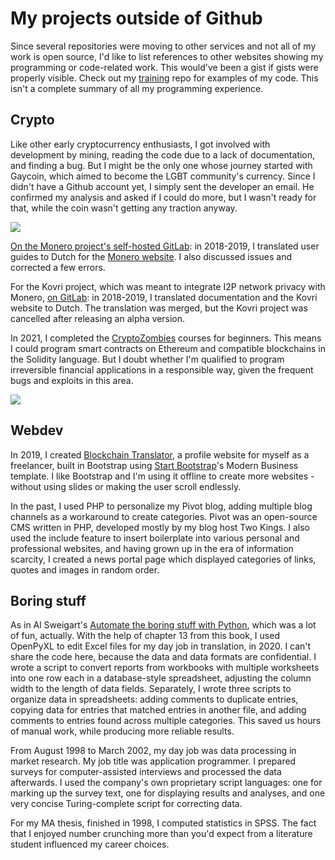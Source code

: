 # My projects outside of Github

Since several repositories were moving to other services and not all of my work is open source, I'd like to list references to other websites showing my programming or code-related work. This would've been a gist if gists were properly visible. Check out my [training](https://github.com/ProkhorZ/training) repo for examples of my code. This isn't a complete summary of all my programming experience.

## Crypto

Like other early cryptocurrency enthusiasts, I got involved with development by mining, reading the code due to a lack of documentation, and finding a bug. But I might be the only one whose journey started with Gaycoin, which aimed to become the LGBT community's currency. Since I didn't have a Github account yet, I simply sent the developer an email. He confirmed my analysis and asked if I could do more, but I wasn't ready for that, while the coin wasn't getting any traction anyway.

![](https://blockchain-translator.com/images/gaycoin-rewards-email.png)

[On the Monero project's self-hosted GitLab](https://repo.getmonero.org/ProkhorZ): in 2018-2019, I translated user guides to Dutch for the [Monero website](https://web.getmonero.org/). I also discussed issues and corrected a few errors.

For the Kovri project, which was meant to integrate I2P network privacy with Monero, [on GitLab](https://gitlab.com/ProkhorZ): in 2018-2019, I translated documentation and the Kovri website to Dutch. The translation was merged, but the Kovri project was cancelled after releasing an alpha version.

In 2021, I completed the [CryptoZombies](https://cryptozombies.io/en/course/) courses for beginners. This means I could program smart contracts on Ethereum and compatible blockchains in the Solidity language. But I doubt whether I'm qualified to program irreversible financial applications in a responsible way, given the frequent bugs and exploits in this area.

![](https://i.imgur.com/92qL8rY.png)

## Webdev

In 2019, I created [Blockchain Translator](http://blockchain-translator.com/), a profile website for myself as a freelancer, built in Bootstrap using [Start Bootstrap](https://startbootstrap.com/)'s Modern Business template. I like Bootstrap and I'm using it offline to create more websites - without using slides or making the user scroll endlessly.

In the past, I used PHP to personalize my Pivot blog, adding multiple blog channels as a workaround to create categories. Pivot was an open-source CMS written in PHP, developed mostly by my blog host Two Kings. I also used the include feature to insert boilerplate into various personal and professional websites, and having grown up in the era of information scarcity, I created a news portal page which displayed categories of links, quotes and images in random order.

## Boring stuff

As in Al Sweigart's [Automate the boring stuff with Python](https://automatetheboringstuff.com/), which was a lot of fun, actually. With the help of chapter 13 from this book, I used OpenPyXL to edit Excel files for my day job in translation, in 2020. I can't share the code here, because the data and data formats are confidential. I wrote a script to convert reports from workbooks with multiple worksheets into one row each in a database-style spreadsheet, adjusting the column width to the length of data fields. Separately, I wrote three scripts to organize data in spreadsheets: adding comments to duplicate entries, copying data for entries that matched entries in another file, and adding comments to entries found across multiple categories. This saved us hours of manual work, while producing more reliable results.

From August 1998 to March 2002, my day job was data processing in market research. My job title was application programmer. I prepared surveys for computer-assisted interviews and processed the data afterwards. I used the company's own proprietary script languages: one for marking up the survey text, one for displaying results and analyses, and one very concise Turing-complete script for correcting data.

For my MA thesis, finished in 1998, I computed statistics in SPSS. The fact that I enjoyed number crunching more than you'd expect from a literature student influenced my career choices.
